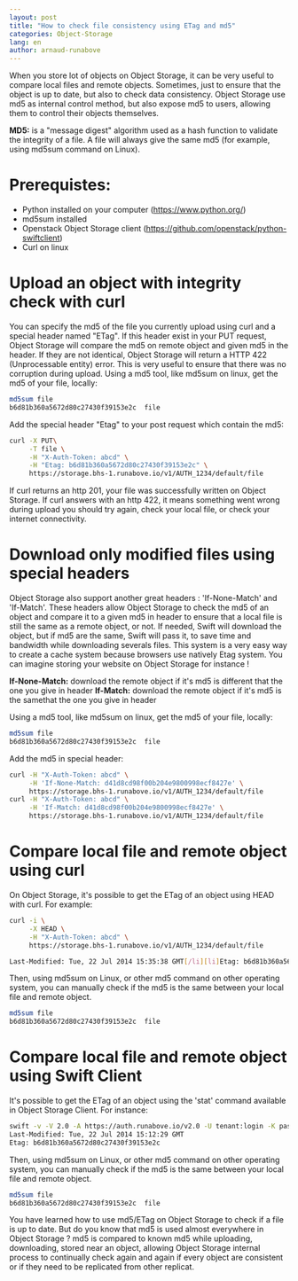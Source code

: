 ```yaml
---
layout: post
title: "How to check file consistency using ETag and md5"
categories: Object-Storage
lang: en
author: arnaud-runabove
---
```


When you store lot of objects on Object Storage, it can be very useful to compare local files and remote objects. Sometimes, just to ensure that the object is up to date, but also to check data consistency. Object Storage use md5 as internal control method, but also expose md5 to users, allowing them to control their objects themselves.


__MD5:__ is a "message digest" algorithm used as a hash function to validate the integrity of a file. A file will always give the same md5 (for example, using md5sum command on Linux).

# Prerequistes:

 * Python installed on your computer (https://www.python.org/)
 * md5sum installed
 * Openstack Object Storage client (https://github.com/openstack/python-swiftclient)
 * Curl on linux

# Upload an object with integrity check with curl

You can specify the md5 of the file you currently upload using curl and a special header named  "ETag". If this header exist in your PUT request, Object Storage will compare the md5 on remote object and given md5 in the header. If they are not identical, Object Storage will return a HTTP 422 (Unprocessable entity) error. This is very useful to ensure that there was no corruption during upload.
Using a md5 tool, like md5sum on linux, get the md5 of your file, locally:

```bash
md5sum file
b6d81b360a5672d80c27430f39153e2c  file
```

Add the special header "Etag" to your post request which contain the md5:

```bash
curl -X PUT\
     -T file \
     -H "X-Auth-Token: abcd" \
     -H "Etag: b6d81b360a5672d80c27430f39153e2c" \
     https://storage.bhs-1.runabove.io/v1/AUTH_1234/default/file
```

If curl returns an http 201, your file was successfully written on Object Storage. If curl answers with an http 422, it means something went wrong during upload you should try again, check your local file, or check your internet connectivity.

# Download only modified files using special headers

Object Storage also support another great headers : 'If-None-Match' and 'If-Match'. These headers allow Object Storage to check the md5 of an object and compare it to a given md5 in header to ensure that a local file is still the same as a remote object, or not. If needed, Swift will download the object, but if md5 are the same, Swift will pass it, to save time and bandwidth while downloading severals files.
This system is a very easy way to create a cache system because browsers use natively Etag system. You can imagine storing your website on Object Storage for instance !

__If-None-Match:__ download the remote object if it's md5 is different that the one you give in header
__If-Match:__ download the remote object if it's md5 is the samethat the one you give in header

Using a md5 tool, like md5sum on linux, get the md5 of your file, locally:

```bash
md5sum file
b6d81b360a5672d80c27430f39153e2c  file
```

Add the md5 in special header:

```bash
curl -H "X-Auth-Token: abcd" \
     -H 'If-None-Match: d41d8cd98f00b204e9800998ecf8427e' \
     https://storage.bhs-1.runabove.io/v1/AUTH_1234/default/file
curl -H "X-Auth-Token: abcd" \
     -H 'If-Match: d41d8cd98f00b204e9800998ecf8427e' \
     https://storage.bhs-1.runabove.io/v1/AUTH_1234/default/file
```

# Compare local file and remote object using curl

On Object Storage, it's possible to get the ETag of an object using HEAD with curl. For example:

```bash
curl -i \
     -X HEAD \
     -H "X-Auth-Token: abcd" \
     https://storage.bhs-1.runabove.io/v1/AUTH_1234/default/file

Last-Modified: Tue, 22 Jul 2014 15:35:38 GMT[/li][li]Etag: b6d81b360a5672d80c27430f39153e2c
```

Then, using md5sum on Linux, or other md5 command on other operating system, you can manually check if the md5 is the same between your local file and remote object.

```bash
md5sum file
b6d81b360a5672d80c27430f39153e2c  file
```

# Compare local file and remote object using Swift Client

It's possible to get the ETag of an object using the 'stat' command available in Object Storage Client. For instance:

```bash
swift -v -V 2.0 -A https://auth.runabove.io/v2.0 -U tenant:login -K password stat container/file
Last-Modified: Tue, 22 Jul 2014 15:12:29 GMT
Etag: b6d81b360a5672d80c27430f39153e2c
```

Then, using md5sum on Linux, or other md5 command on other operating system, you can manually check if the md5 is the same between your local file and remote object.

```bash
md5sum file
b6d81b360a5672d80c27430f39153e2c  file
```

You have learned how to use md5/ETag on Object Storage to check if a file is up to date. But do you know that md5 is used almost everywhere in Object Storage ? md5 is compared to known md5 while uploading, downloading, stored near an object, allowing Object Storage internal process to continually check again and again if every object are consistent or if they need to be replicated from other replicat.
